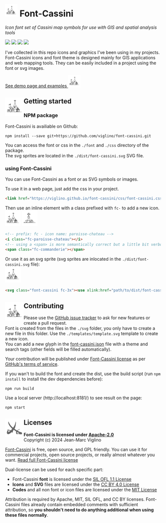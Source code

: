 # <img src="https://github.com/Viglino/font-cassini/blob/main/svg/bati/uEA13-paroisse-chateau.svg" height="40" /> Font-Cassini
*Icon font set of Cassini map symbols for use with GIS and spatial analysis tools*

[![](https://img.shields.io/npm/v/font-cassini.svg)](https://www.npmjs.com/package/font-cassini)
![](https://img.shields.io/npm/dt/font-cassini.svg)
![](https://img.shields.io/npm/dw/font-cassini)
![](https://img.shields.io/npm/l/font-cassini.svg)

I've collected in this repo icons and graphics I've been using in my projects.
Font-Cassini icons and font theme is designed mainly for GIS applications and web mapping tools. 
They can be easily included in a project using the font or svg images.

[See demo page and examples <img src="https://github.com/Viglino/font-cassini/blob/main/svg/bati/uEA13-paroisse-chateau.svg" height="40" />](https://viglino.github.io/font-cassini/)

## <img src="https://github.com/Viglino/font-cassini/blob/main/svg/bati/uEA13-paroisse-chateau.svg" height="60" align="left"/>Getting started

###  NPM package

Font-Cassini is availiable on Github:
```console
npm install --save git+https://github.com/viglino/font-cassini.git
```
You can access the font or css in the `./font` and `./css` directory of the package.    
The svg sprites are located in the `./dist/font-cassini.svg` SVG file.

### using Font-Cassini

You can use Font-Cassini as a font or as SVG symbols or images.

To use it in a web page, just add the css in your project.
```html
<link href="https://viglino.github.io/font-cassini/css/font-cassini.css" rel="stylesheet" />
```
Then use an inline element with a class prefixed with `fc-` to add a new icon.    
<img src="https://github.com/Viglino/font-cassini/blob/main/svg/bati/uEA13-paroisse-chateau.svg" height="50" />
<img src="https://github.com/Viglino/font-cassini/blob/main/svg/bati/uEA08-commanderie.svg" height="50" />
```html
<!-- prefix: fc - icon name: paroisse-chateau -->
<i class="fc-paroisse-chateau"></i>
<!-- using a <span> is more semantically correct but a little bit verbose. -->
<span class="fc-commanderie"></span>
```
Or use it as an svg sprite (svg sprites are inlocated in the `./dist/font-cassini.svg` file):    
<img src="https://github.com/Viglino/font-cassini/blob/main/svg/bati/uEA13-paroisse-chateau.svg" height="50" />
```html
<svg class="font-cassini fc-3x"><use xlink:href="path/to/dist/font-cassini.svg#fc-paroisse-chateau" /></svg>
```

## <img src="https://github.com/Viglino/font-cassini/blob/main/svg/bati/uEA13-paroisse-chateau.svg" height="60" align="left" />Contributing
Please use the [GitHub issue tracker](https://github.com/Viglino/font-cassini/issues) to ask for new features 
or create a pull request.    
Font is created from the files in the `./svg` folder, you only have to create a new file in this folder. 
Use the `./templates/template.svg` template to create a new icon.  
You can add a new glyph in the [font-cassini.json](https://github.com/Viglino/font-cassini/blob/main/font-cassini.json) file with a theme and search tags 
(other fields will be filled automatically).

Your contribution will be published under [Font-Cassini license](https://github.com/Viglino/font-cassini/blob/main/LICENSE.md) as per [GitHub's terms of service](https://help.github.com/articles/github-terms-of-service/#6-contributions-under-repository-license).

If you wan't to build the font and create the dist, use the build script (run `npm install` to install the dev dependencies before):
```console
npm run build
```
Use a local server (http://localhost:8181/) to see result on the page:
```console
npm start
```


## <img src="https://github.com/Viglino/font-cassini/blob/main/svg/militaire/uEA19-champ-bataille.svg" height="60" align="left" />Licenses

**Font-Cassini is licensed under [Apache-2.0](https://github.com/Viglino/font-cassini/blob/main/LICENSE-APACHE.md)**    
Copyright (c) 2024 Jean-Marc Viglino

[Font-Cassini](https://viglino.github.io/font-cassini/) is free, open source, and GPL friendly. 
You can use it for commercial projects, open source projects, or really almost whatever you want.
[Read full Font-Cassini license](https://github.com/Viglino/font-cassini/blob/main/LICENSE.md)

Dual-license can be used for each specific part:
* Font-Cassini **font** is licensed under the [SIL OFL 1.1 License](https://github.com/Viglino/font-cassini/blob/main/LICENSE-OFL.md)
* **Icons** and **SVG** files are licensed under the [CC BY 4.0 License](https://creativecommons.org/licenses/by/4.0/)
* **Codes** and all non font or icon files are licensed under the [MIT License](https://github.com/Viglino/font-cassini/blob/main/LICENSE-MIT.md)

Attribution is required by Apache, MIT, SIL OFL, and CC BY licenses. Font-Cassini files already 
contain embedded comments with sufficient attribution, so **you shouldn't need to 
do anything additional when using these files normally**.

